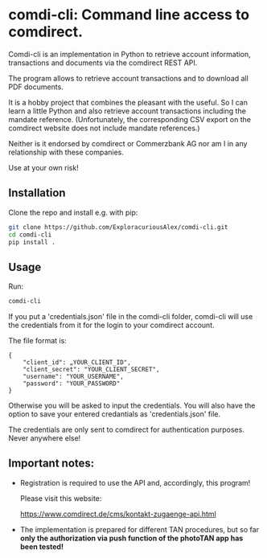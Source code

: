 # comdi-cli: Command line access to comdirect.

Comdi-cli is an implementation in Python to retrieve account information, transactions and documents via the comdirect REST API.

The program allows to retrieve account transactions and to download all PDF documents.

It is a hobby project that combines the pleasant with the useful. So I can learn a little Python and also retrieve account transactions including the mandate reference. (Unfortunately, the corresponding CSV export on the comdirect website does not include mandate references.)

Neither is it endorsed by comdirect or Commerzbank AG nor am I in any relationship with these companies.

Use at your own risk!

## Installation

Clone the repo and install e.g. with pip:

```sh
git clone https://github.com/ExploracuriousAlex/comdi-cli.git
cd comdi-cli
pip install .
```

## Usage

Run:
```sh
comdi-cli
```

If you put a 'credentials.json' file in the comdi-cli folder, comdi-cli will use the credentials from it for the login to your comdirect account.

The file format is:

```
{
	"client_id": „YOUR_CLIENT_ID",
	"client_secret": "YOUR_CLIENT_SECRET",
	"username": "YOUR_USERNAME",
	"password": "YOUR_PASSWORD"
}
```

Otherwise you will be asked to input the credentials.
You will also have the option to save your entered credantials as 'credentials.json' file.

The credentials are only sent to comdirect for authentication purposes. Never anywhere else!

## Important notes:

- Registration is required to use the API and, accordingly, this program!
   
  Please visit this website:
  
  https://www.comdirect.de/cms/kontakt-zugaenge-api.html

- The implementation is prepared for different TAN procedures, but so far **only the authorization via push function of the photoTAN app has been tested!**